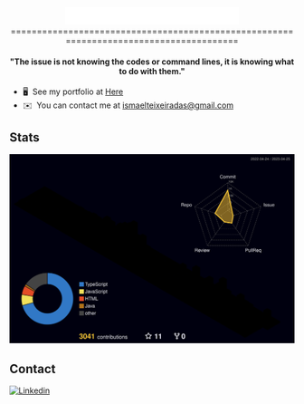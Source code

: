 
<div display="center" align="center" justify="center">
  <img src="./docs/index.svg" height="30rem"></img>
</div>

<div display="center" align="center">
=======================================================================================
</div>

<h4 align="center">
  ⁠"The issue is not knowing the codes or command lines, it is knowing what to do with them." </h4>
  
* 🖥️  See my portfolio at [Here](https://portfolioismael2v.netlify.app/)
* ✉️  You can contact me at [ismaelteixeiradas@gmail.com](mailto:ismaelteixeiradas@gmail.com)

## Stats

![](./profile-3d-contrib/profile-night-rainbow.svg)

## Contact
  <a href="https://www.linkedin.com/in/ismael-teixeira-da-silva/">
    <img height="30rem" alt="Linkedin" src="https://img.shields.io/badge/linkedin-%231DA1F2.svg?&style=for-the-badge&logo=linkedin&logoColor=white"/>
  </a>
